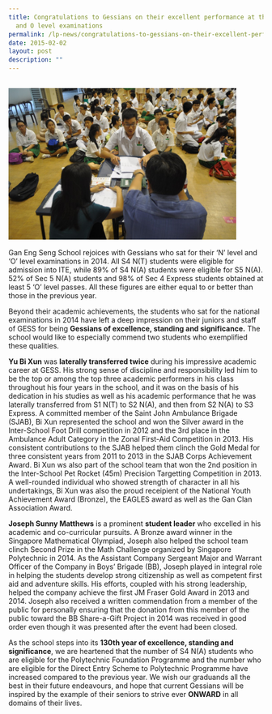 ```yaml
---
title: Congratulations to Gessians on their excellent performance at the 2014 N
  and O level examinations
permalink: /lp-news/congratulations-to-gessians-on-their-excellent-performance-2014-n-and-o-level-examinations/
date: 2015-02-02
layout: post
description: ""
---
```

<br>
<img src="/images/0202.jpg" 
					 style="width:450px"
	/>
<br>

Gan Eng Seng School rejoices with Gessians who sat for their ‘N’ level and ‘O’ level examinations in 2014. All S4 N(T) students were eligible for admission into ITE, while 89% of S4 N(A) students were eligible for S5 N(A). 52% of Sec 5 N(A) students and 98% of Sec 4 Express students obtained at least 5 ‘O’ level passes. All these figures are either equal to or better than those in the previous year.

Beyond their academic achievements, the students who sat for the national examinations in 2014 have left a deep impression on their juniors and staff of GESS for being **Gessians of excellence, standing and significance.** The school would like to especially commend two students who exemplified these qualities.

**Yu Bi Xun** was **laterally transferred twice** during his impressive academic career at GESS. His strong sense of discipline and responsibility led him to be the top or among the top three academic performers in his class throughout his four years in the school, and it was on the basis of his dedication in his studies as well as his academic performance that he was laterally transferred from S1 N(T) to S2 N(A), and then from S2 N(A) to S3 Express. A committed member of the Saint John Ambulance Brigade (SJAB), Bi Xun represented the school and won the Silver award in the Inter-School Foot Drill competition in 2012 and the 3rd place in the Ambulance Adult Category in the Zonal First-Aid Competition in 2013. His consistent contributions to the SJAB helped them clinch the Gold Medal for three consistent years from 2011 to 2013 in the SJAB Corps Achievement Award. Bi Xun ws also part of the school team that won the 2nd position in the Inter-School Pet Rocket (45m) Precision Targetting Competition in 2013. A well-rounded individual who showed strength of character in all his undertakings, Bi Xun was also the proud receipient of the National Youth Achievement Award (Bronze), the EAGLES award as well as the Gan Clan Association Award.

**Joseph Sunny Matthews** is a prominent **student leader** who excelled in his academic and co-curricular pursuits. A Bronze award winner in the Singapore Mathematical Olympiad, Joseph also helped the school team clinch Second Prize in the Math Challenge organized by Singapore Polytechnic in 2014. As the Assistant Company Sergeant Major and Warrant Officer of the Company in Boys’ Brigade (BB), Joseph played in integral role in helping the students develop strong citizenship as well as competent first aid and adventure skills. His efforts, coupled with his strong leadership, helped the company achieve the first JM Fraser Gold Award in 2013 and 2014. Joseph also received a written commendation from a member of the public for personally ensuring that the donation from this member of the public toward the BB Share-a-Gift Project in 2014 was received in good order even though it was presented after the event had been closed.

As the school steps into its **130th year of excellence, standing and significance**, we are heartened that the number of S4 N(A) students who are eligible for the Polytechnic Foundation Programme and the number who are eligible for the Direct Entry Scheme to Polytechnic Programme have increased compared to the previous year. We wish our graduands all the best in their future endeavours, and hope that current Gessians will be inspired by the example of their seniors to strive ever **ONWARD** in all domains of their lives.